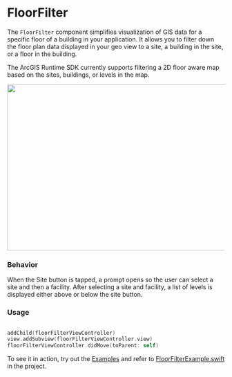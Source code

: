 #  FloorFilter

The `FloorFilter` component simplifies visualization of GIS data for a specific floor of a building in your application. It allows you to filter down the floor plan data displayed in your geo view to a site, a building in the site, or a floor in the building. 

The ArcGIS Runtime SDK currently supports filtering a 2D floor aware map based on the sites, buildings, or levels in the map.

<img src="https://user-images.githubusercontent.com/3998072/163230061-6578a899-2167-4bb1-b6a5-65651931f2c7.png" width="512" height="384">

### Behavior

When the Site button is tapped, a prompt opens so the user can select a site and then a facility. After selecting a site and facility, a list of levels is displayed either above or below the site button.

### Usage

```swift

addChild(floorFilterViewController)
view.addSubview(floorFilterViewController.view)
floorFilterViewController.didMove(toParent: self)

```

To see it in action, try out the [Examples](../../Examples) and refer to [FloorFilterExample.swift](../../Examples/ArcGISToolkitExamples/FloorFilterExample.swift) in the project.

